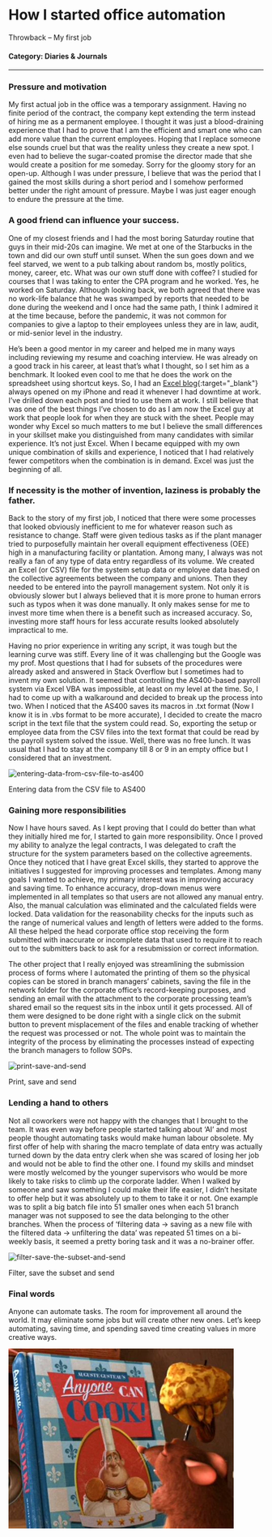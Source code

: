 # How I started office automation

Throwback – My first job

#### Category: Diaries & Journals

---

### Pressure and motivation

My first actual job in the office was a temporary assignment. Having no finite period of the contract, the company kept extending the term instead of hiring me as a permanent employee. I thought it was just a blood-draining experience that I had to prove that I am the efficient and smart one who can add more value than the current employees. Hoping that I replace someone else sounds cruel but that was the reality unless they create a new spot. I even had to believe the sugar-coated promise the director made that she would create a position for me someday. Sorry for the gloomy story for an open-up. Although I was under pressure, I believe that was the period that I gained the most skills during a short period and I somehow performed better under the right amount of pressure. Maybe I was just eager enough to endure the pressure at the time.

### A good friend can influence your success.

One of my closest friends and I had the most boring Saturday routine that guys in their mid-20s can imagine. We met at one of the Starbucks in the town and did our own stuff until sunset. When the sun goes down and we feel starved, we went to a pub talking about random bs, mostly politics, money, career, etc. What was our own stuff done with coffee? I studied for courses that I was taking to enter the CPA program and he worked. Yes, he worked on Saturday. Although looking back, we both agreed that there was no work-life balance that he was swamped by reports that needed to be done during the weekend and I once had the same path, I think I admired it at the time because, before the pandemic, it was not common for companies to give a laptop to their employees unless they are in law, audit, or mid-senior level in the industry.

He’s been a good mentor in my career and helped me in many ways including reviewing my resume and coaching interview. He was already on a good track in his career, at least that’s what I thought, so I set him as a benchmark. It looked even cool to me that he does the work on the spreadsheet using shortcut keys. So, I had an [Excel blog](https://jaykim361.tistory.com/category/%EC%97%91%EC%85%80%202016){:target="_blank"} always opened on my iPhone and read it whenever I had downtime at work. I’ve drilled down each post and tried to use them at work. I still believe that was one of the best things I’ve chosen to do as I am now the Excel guy at work that people look for when they are stuck with the sheet. People may wonder why Excel so much matters to me but I believe the small differences in your skillset make you distinguished from many candidates with similar experience. It’s not just Excel. When I became equipped with my own unique combination of skills and experience, I noticed that I had relatively fewer competitors when the combination is in demand. Excel was just the beginning of all.

### If necessity is the mother of invention, laziness is probably the father.

Back to the story of my first job, I noticed that there were some processes that looked obviously inefficient to me for whatever reason such as resistance to change. Staff were given tedious tasks as if the plant manager tried to purposefully maintain her overall equipment effectiveness (OEE) high in a manufacturing facility or plantation. Among many, I always was not really a fan of any type of data entry regardless of its volume. We created an Excel (or CSV) file for the system setup data or employee data based on the collective agreements between the company and unions. Then they needed to be entered into the payroll management system. Not only it is obviously slower but I always believed that it is more prone to human errors such as typos when it was done manually. It only makes sense for me to invest more time when there is a benefit such as increased accuracy. So, investing more staff hours for less accurate results looked absolutely impractical to me.

Having no prior experience in writing any script, it was tough but the learning curve was stiff. Every line of it was challenging but the Google was my prof. Most questions that I had for subsets of the procedures were already asked and answered in Stack Overflow but I sometimes had to invent my own solution. It seemed that controlling the AS400-based payroll system via Excel VBA was impossible, at least on my level at the time. So, I had to come up with a walkaround and decided to break up the process into two. When I noticed that the AS400 saves its macros in .txt format (Now I know it is in .vbs format to be more accurate), I decided to create the macro script in the text file that the system could read. So, exporting the setup or employee data from the CSV files into the text format that could be read by the payroll system solved the issue. Well, there was no free lunch. It was usual that I had to stay at the company till 8 or 9 in an empty office but I considered that an investment.

![entering-data-from-csv-file-to-as400](/images/entering-data-from-csv-file-to-as400.gif)

Entering data from the CSV file to AS400

### Gaining more responsibilities

Now I have hours saved. As I kept proving that I could do better than what they initially hired me for, I started to gain more responsibility. Once I proved my ability to analyze the legal contracts, I was delegated to craft the structure for the system parameters based on the collective agreements. Once they noticed that I have great Excel skills, they started to approve the initiatives I suggested for improving processes and templates. Among many goals I wanted to achieve, my primary interest was in improving accuracy and saving time. To enhance accuracy, drop-down menus were implemented in all templates so that users are not allowed any manual entry. Also, the manual calculation was eliminated and the calculated fields were locked. Data validation for the reasonability checks for the inputs such as the range of numerical values and length of letters were added to the forms. All these helped the head corporate office stop receiving the form submitted with inaccurate or incomplete data that used to require it to reach out to the submitters back to ask for a resubmission or correct information.

The other project that I really enjoyed was streamlining the submission process of forms where I automated the printing of them so the physical copies can be stored in branch managers’ cabinets, saving the file in the network folder for the corporate office’s record-keeping purposes, and sending an email with the attachment to the corporate processing team’s shared email so the request sits in the inbox until it gets processed. All of them were designed to be done right with a single click on the submit button to prevent misplacement of the files and enable tracking of whether the request was processed or not. The whole point was to maintain the integrity of the process by eliminating the processes instead of expecting the branch managers to follow SOPs.

![print-save-and-send](/images/print-save-and-send.gif)

Print, save and send

### Lending a hand to others

Not all coworkers were not happy with the changes that I brought to the team. It was even way before people started talking about ‘AI’ and most people thought automating tasks would make human labour obsolete. My first offer of help with sharing the macro template of data entry was actually turned down by the data entry clerk when she was scared of losing her job and would not be able to find the other one. I found my skills and mindset were mostly welcomed by the younger supervisors who would be more likely to take risks to climb up the corporate ladder. When I walked by someone and saw something I could make their life easier, I didn’t hesitate to offer help but it was absolutely up to them to take it or not. One example was to split a big batch file into 51 smaller ones when each 51 branch manager was not supposed to see the data belonging to the other branches. When the process of ‘filtering data -> saving as a new file with the filtered data -> unfiltering the data’ was repeated 51 times on a bi-weekly basis, it seemed a pretty boring task and it was a no-brainer offer.

![filter-save-the-subset-and-send](/images/filter-save-the-subset-and-send.gif)

Filter, save the subset and send

### Final words

Anyone can automate tasks. The room for improvement all around the world. It may eliminate some jobs but will create other new ones. Let’s keep automating, saving time, and spending saved time creating values in more creative ways.

![anyone-can-cook](/images/anyone-can-cook.png)
